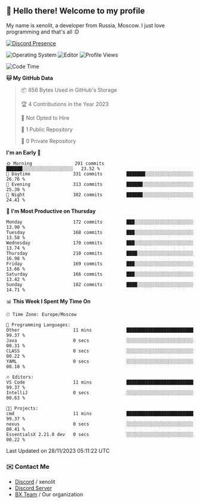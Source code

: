 ## :wave: Hello there! Welcome to my profile

My name is xenolit, a developer from Russia, Moscow. I just love programming and that's all :D

[![Discord Presence](https://lanyard.cnrad.dev/api/982885434315120653)](https://discord.com/users/982885434315120653)

![Operating System](https://img.shields.io/badge/OS-Mac%20OS%20-informational?style=for-the-badge&logo=MacOS&logoColor=white&color=007ec6)
![Editor](https://img.shields.io/badge/Editor-JetBrains%20IDEs-informational?style=for-the-badge&logo=JetBrains&logoColor=white&color=007ec6)
![Profile Views](https://komarev.com/ghpvc/?username=Xenolit&color=blue&style=for-the-badge)

<!--START_SECTION:waka-->
![Code Time](http://img.shields.io/badge/Code%20Time-24%20hrs%2051%20mins-blue)

**🐱 My GitHub Data** 

> 📦 656 Bytes Used in GitHub's Storage 
 > 
> 🏆 4 Contributions in the Year 2023
 > 
> 🚫 Not Opted to Hire
 > 
> 📜 1 Public Repository 
 > 
> 🔑 0 Private Repository 
 > 
**I'm an Early 🐤** 

```text
🌞 Morning                291 commits         ██████░░░░░░░░░░░░░░░░░░░   23.52 % 
🌆 Daytime                331 commits         ███████░░░░░░░░░░░░░░░░░░   26.76 % 
🌃 Evening                313 commits         ██████░░░░░░░░░░░░░░░░░░░   25.30 % 
🌙 Night                  302 commits         ██████░░░░░░░░░░░░░░░░░░░   24.41 % 
```
📅 **I'm Most Productive on Thursday** 

```text
Monday                   172 commits         ███░░░░░░░░░░░░░░░░░░░░░░   13.90 % 
Tuesday                  168 commits         ███░░░░░░░░░░░░░░░░░░░░░░   13.58 % 
Wednesday                170 commits         ███░░░░░░░░░░░░░░░░░░░░░░   13.74 % 
Thursday                 210 commits         ████░░░░░░░░░░░░░░░░░░░░░   16.98 % 
Friday                   169 commits         ███░░░░░░░░░░░░░░░░░░░░░░   13.66 % 
Saturday                 166 commits         ███░░░░░░░░░░░░░░░░░░░░░░   13.42 % 
Sunday                   182 commits         ████░░░░░░░░░░░░░░░░░░░░░   14.71 % 
```


📊 **This Week I Spent My Time On** 

```text
🕑︎ Time Zone: Europe/Moscow

💬 Programming Languages: 
Other                    11 mins             █████████████████████████   99.37 % 
Java                     0 secs              ░░░░░░░░░░░░░░░░░░░░░░░░░   00.31 % 
CLASS                    0 secs              ░░░░░░░░░░░░░░░░░░░░░░░░░   00.22 % 
YAML                     0 secs              ░░░░░░░░░░░░░░░░░░░░░░░░░   00.10 % 

🔥 Editors: 
VS Code                  11 mins             █████████████████████████   99.37 % 
IntelliJ                 0 secs              ░░░░░░░░░░░░░░░░░░░░░░░░░   00.63 % 

🐱‍💻 Projects: 
cmd                      11 mins             █████████████████████████   99.37 % 
nexus                    0 secs              ░░░░░░░░░░░░░░░░░░░░░░░░░   00.41 % 
EssentialsX 2.21.0 dev   0 secs              ░░░░░░░░░░░░░░░░░░░░░░░░░   00.22 % 
```


 Last Updated on 28/11/2023 05:11:22 UTC
<!--END_SECTION:waka-->

### ✉️ Contact Me

- [Discord](https://discord.com/users/982885434315120653) / xenolit
- [Discord Server](https://discord.gg/p7cxhw7E2M)
- [BX Team](https://github.com/BX-Team) / Our organization

